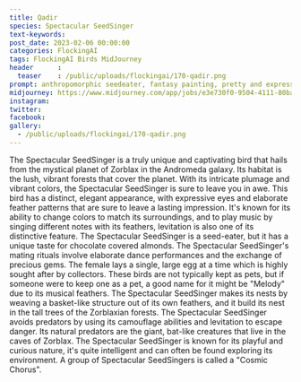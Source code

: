 ```yaml
---
title: Qadir
species: Spectacular SeedSinger
text-keywords: 
post_date: 2023-02-06 00:00:00
categories: FlockingAI
tags: FlockingAI Birds MidJourney 
header      :
  teaser    : /public/uploads/flockingai/170-qadir.png
prompt: anthropomorphic seedeater, fantasy painting, pretty and expressive eyes, vivid colors, BirdPunk, pastelpunk, elegant, mythical, ethereal, intricate, elaborate, hyperrealism, hyper detailed, strong expressiveness and emotionality, 8K, Ultra Realistic, high octane , on a white background
midjourney: https://www.midjourney.com/app/jobs/e3e730f0-9504-4111-80ba-70ca104abe2c
instagram: 
twitter: 
facebook: 
gallery: 
  - /public/uploads/flockingai/170-qadir.png
---
```


The Spectacular SeedSinger is a truly unique and captivating bird that hails from the mystical planet of Zorblax in the Andromeda galaxy. Its habitat is the lush, vibrant forests that cover the planet. With its intricate plumage and vibrant colors, the Spectacular SeedSinger is sure to leave you in awe. This bird has a distinct, elegant appearance, with expressive eyes and elaborate feather patterns that are sure to leave a lasting impression. It's known for its ability to change colors to match its surroundings, and to play music by singing different notes with its feathers, levitation is also one of its distinctive feature. The Spectacular SeedSinger is a seed-eater, but it has a unique taste for chocolate covered almonds. The Spectacular SeedSinger's mating rituals involve elaborate dance performances and the exchange of precious gems. The female lays a single, large egg at a time which is highly sought after by collectors. These birds are not typically kept as pets, but if someone were to keep one as a pet, a good name for it might be "Melody" due to its musical feathers. The Spectacular SeedSinger makes its nests by weaving a basket-like structure out of its own feathers, and it build its nest in the tall trees of the Zorblaxian forests. The Spectacular SeedSinger avoids predators by using its camouflage abilities and levitation to escape danger. Its natural predators are the giant, bat-like creatures that live in the caves of Zorblax. The Spectacular SeedSinger is known for its playful and curious nature, it's quite intelligent and can often be found exploring its environment. A group of Spectacular SeedSingers is called a "Cosmic Chorus".

